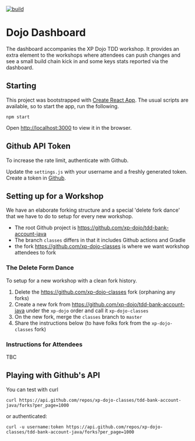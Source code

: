 [![build](../../workflows/build/badge.svg)](../../actions?query=workflow%3Abuild)

# Dojo Dashboard

The dashboard accompanies the XP Dojo TDD workshop. It provides an extra element to the workshops where attendees can push changes and see a small build chain kick in and some keys stats reported via the dashboard.


## Starting

This project was bootstrapped with [Create React App](https://github.com/facebook/create-react-app). The usual scripts are available, so to start the app, run the following.

    npm start

Open [http://localhost:3000](http://localhost:3000) to view it in the browser.


## Github API Token

To increase the rate limit, authenticate with Github.

Update the `settings.js` with your username and a freshly generated token. Create a token in [Github](https://github.com/settings/tokens).


## Setting up for a Workshop

We have an elaborate forking structure and a special 'delete fork dance' that we have to do to setup for every new workshop.

 * The root Github project is https://github.com/xp-dojo/tdd-bank-account-java
 * The branch `classes` differs in that it includes Github actions and Gradle
 * the fork https://github.com/xp-dojo-classes is where we want workshop attendees to fork

 ### The Delete Form Dance

To setup for a new workshop with a clean fork history.

1. Delete the https://github.com/xp-dojo-classes fork (orphaning any forks)
1. Create a new fork from https://github.com/xp-dojo/tdd-bank-account-java under the `xp-dojo` order and call it `xp-dojo-classes`
1. On the new fork, merge the `classes` branch to `master`
1. Share the instructions below (to have folks fork from the `xp-dojo-classes` fork)


### Instructions for Attendees

TBC


## Playing with Github's API

You can test with curl

    curl https://api.github.com/repos/xp-dojo-classes/tdd-bank-account-java/forks?per_page=1000

or authenticated:

    curl -u username:token https://api.github.com/repos/xp-dojo-classes/tdd-bank-account-java/forks?per_page=1000

